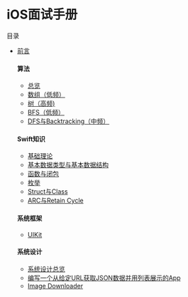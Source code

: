 # iOS面试手册

目录  
* [前言](https://github.com/Allenlandser/iOSInterviewHandBook.github.io/blob/master/%E5%89%8D%E8%A8%80.md)

  #### 算法

  * [总览](https://github.com/Allenlandser/iOSInterviewHandBook.github.io/blob/master/%E7%AE%97%E6%B3%95/%E7%AE%97%E6%B3%95%E6%80%BB%E8%A7%88.md)
  * [数组（低频）](https://github.com/Allenlandser/iOSInterviewHandBook.github.io/blob/master/%E7%AE%97%E6%B3%95/%E6%95%B0%E7%BB%84/%E6%95%B0%E7%BB%84(%E4%BD%8E%E9%A2%91).md)
  * [树（高频)](https://github.com/Allenlandser/iOSInterviewHandBook.github.io/blob/master/%E7%AE%97%E6%B3%95/%E6%A0%91/%E6%A0%91(%E9%AB%98%E9%A2%91).md)
  * [BFS（低频）](https://github.com/Allenlandser/iOSInterviewHandBook.github.io/blob/master/%E7%AE%97%E6%B3%95/BFS/BFS.md)
  * [DFS与Backtracking（中频）](https://github.com/Allenlandser/iOSInterviewHandBook.github.io/blob/master/%E7%AE%97%E6%B3%95/DFS/DFS%E4%B8%8EBacktracking%EF%BC%88%E4%B8%AD%E9%A2%91%EF%BC%89.md)
  
  #### Swift知识
  * [基础理论](https://github.com/Allenlandser/iOSInterviewHandBook.github.io/blob/master/%E5%9F%BA%E7%A1%80%E7%9F%A5%E8%AF%86/%E5%9F%BA%E7%A1%80%E7%90%86%E8%AE%BA.md)
  * [基本数据类型与基本数据结构](https://github.com/Allenlandser/iOSInterviewHandBook.github.io/blob/master/%E5%9F%BA%E7%A1%80%E7%9F%A5%E8%AF%86/%E5%9F%BA%E6%9C%AC%E6%95%B0%E6%8D%AE%E7%B1%BB%E5%9E%8B%E4%B8%8E%E5%9F%BA%E6%9C%AC%E6%95%B0%E6%8D%AE%E7%BB%93%E6%9E%84.md)
  * [函数与闭包](https://github.com/Allenlandser/iOSInterviewHandBook.github.io/blob/master/%E5%9F%BA%E7%A1%80%E7%9F%A5%E8%AF%86/Function%E4%B8%8EClosure.md)
  * [枚举](https://github.com/Allenlandser/iOSInterviewHandBook.github.io/blob/master/%E5%9F%BA%E7%A1%80%E7%9F%A5%E8%AF%86/Enumerations.md)
  * [Struct与Class](https://github.com/Allenlandser/iOSInterviewHandBook.github.io/blob/master/%E5%9F%BA%E7%A1%80%E7%9F%A5%E8%AF%86/Struct%E4%B8%8EClass/Struct%E4%B8%8EClass.md)
  * [ARC与Retain Cycle](https://github.com/Allenlandser/iOSInterviewHandBook.github.io/blob/master/%E5%9F%BA%E7%A1%80%E7%9F%A5%E8%AF%86/ARC/ARC%E4%B8%8ERetain%20Cycle.md)
  
  #### 系统框架
  * [UIKit](https://github.com/Allenlandser/iOSInterviewHandBook.github.io/blob/master/%E7%B3%BB%E7%BB%9F%E6%A1%86%E6%9E%B6/UIKit/UIKit.md)
  
  #### 系统设计
  * [系统设计总览](https://github.com/Allenlandser/iOSInterviewHandBook.github.io/blob/master/%E7%B3%BB%E7%BB%9F%E8%AE%BE%E8%AE%A1/%E7%B3%BB%E7%BB%9F%E8%AE%BE%E8%AE%A1%E6%80%BB%E8%A7%88.md)
  * [编写一个从给定URL获取JSON数据并用列表展示的App](https://github.com/Allenlandser/iOSInterviewHandBook.github.io/blob/master/%E7%B3%BB%E7%BB%9F%E8%AE%BE%E8%AE%A1/%E7%BC%96%E5%86%99%E4%B8%80%E4%B8%AA%E4%BB%8E%E7%BB%99%E5%AE%9AURL%E8%8E%B7%E5%8F%96JSON%E6%95%B0%E6%8D%AE%E5%B9%B6%E7%94%A8%E5%88%97%E8%A1%A8%E5%B1%95%E7%A4%BA%E7%9A%84App.md)
  * [Image Downloader](https://github.com/Allenlandser/iOSInterviewHandBook.github.io/blob/master/%E7%B3%BB%E7%BB%9F%E8%AE%BE%E8%AE%A1/Image%20Downloader.md)
